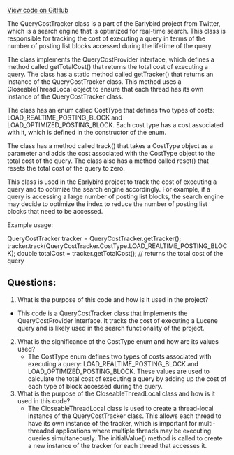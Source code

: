[View code on GitHub](https://github.com/misbahsy/the-algorithm/src/java/com/twitter/search/core/earlybird/index/inverted/QueryCostTracker.java)

The QueryCostTracker class is a part of the Earlybird project from Twitter, which is a search engine that is optimized for real-time search. This class is responsible for tracking the cost of executing a query in terms of the number of posting list blocks accessed during the lifetime of the query. 

The class implements the QueryCostProvider interface, which defines a method called getTotalCost() that returns the total cost of executing a query. The class has a static method called getTracker() that returns an instance of the QueryCostTracker class. This method uses a CloseableThreadLocal object to ensure that each thread has its own instance of the QueryCostTracker class. 

The class has an enum called CostType that defines two types of costs: LOAD_REALTIME_POSTING_BLOCK and LOAD_OPTIMIZED_POSTING_BLOCK. Each cost type has a cost associated with it, which is defined in the constructor of the enum. 

The class has a method called track() that takes a CostType object as a parameter and adds the cost associated with the CostType object to the total cost of the query. The class also has a method called reset() that resets the total cost of the query to zero. 

This class is used in the Earlybird project to track the cost of executing a query and to optimize the search engine accordingly. For example, if a query is accessing a large number of posting list blocks, the search engine may decide to optimize the index to reduce the number of posting list blocks that need to be accessed. 

Example usage:

QueryCostTracker tracker = QueryCostTracker.getTracker();
tracker.track(QueryCostTracker.CostType.LOAD_REALTIME_POSTING_BLOCK);
double totalCost = tracker.getTotalCost(); // returns the total cost of the query
## Questions: 
 1. What is the purpose of this code and how is it used in the project?
   - This code is a QueryCostTracker class that implements the QueryCostProvider interface. It tracks the cost of executing a Lucene query and is likely used in the search functionality of the project.
2. What is the significance of the CostType enum and how are its values used?
   - The CostType enum defines two types of costs associated with executing a query: LOAD_REALTIME_POSTING_BLOCK and LOAD_OPTIMIZED_POSTING_BLOCK. These values are used to calculate the total cost of executing a query by adding up the cost of each type of block accessed during the query.
3. What is the purpose of the CloseableThreadLocal class and how is it used in this code?
   - The CloseableThreadLocal class is used to create a thread-local instance of the QueryCostTracker class. This allows each thread to have its own instance of the tracker, which is important for multi-threaded applications where multiple threads may be executing queries simultaneously. The initialValue() method is called to create a new instance of the tracker for each thread that accesses it.